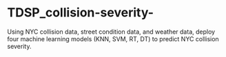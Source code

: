 # TDSP_collision-severity-
Using NYC collision data, street condition data, and weather data, deploy four machine learning models (KNN, SVM, RT, DT) to predict NYC collision severity.
